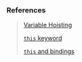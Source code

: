 ### References
> [Variable Hoisting](https://developer.mozilla.org/en-US/docs/Glossary/Hoisting)
> 
> [`this` keyword](https://developer.mozilla.org/en-US/docs/Web/JavaScript/Reference/Operators/this)
> 
> [`this` and bindings](https://gist.github.com/zcaceres/2a4ac91f9f42ec0ef9cd0d18e4e71262)

